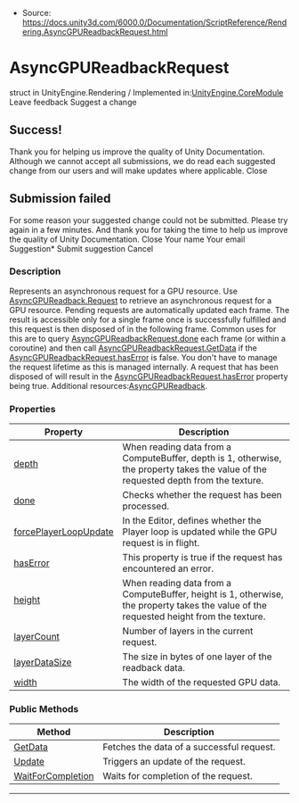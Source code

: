 * Source: https://docs.unity3d.com/6000.0/Documentation/ScriptReference/Rendering.AsyncGPUReadbackRequest.html

# AsyncGPUReadbackRequest
struct in UnityEngine.Rendering
/
Implemented in:[UnityEngine.CoreModule](https://docs.unity3d.com/6000.0/Documentation/ScriptReference/UnityEngine.CoreModule.html)
Leave feedback
Suggest a change
## Success!
Thank you for helping us improve the quality of Unity Documentation. Although we cannot accept all submissions, we do read each suggested change from our users and will make updates where applicable.
Close
## Submission failed
For some reason your suggested change could not be submitted. Please <a>try again</a> in a few minutes. And thank you for taking the time to help us improve the quality of Unity Documentation.
Close
Your name Your email Suggestion* Submit suggestion
Cancel
### Description
Represents an asynchronous request for a GPU resource.
Use [AsyncGPUReadback.Request](https://docs.unity3d.com/6000.0/Documentation/ScriptReference/Rendering.AsyncGPUReadback.Request.html) to retrieve an asynchronous request for a GPU resource. Pending requests are automatically updated each frame. The result is accessible only for a single frame once is successfully fulfilled and this request is then disposed of in the following frame. Common uses for this are to query [AsyncGPUReadbackRequest.done](https://docs.unity3d.com/6000.0/Documentation/ScriptReference/Rendering.AsyncGPUReadbackRequest-done.html) each frame (or within a coroutine) and then call [AsyncGPUReadbackRequest.GetData](https://docs.unity3d.com/6000.0/Documentation/ScriptReference/Rendering.AsyncGPUReadbackRequest.GetData.html) if the [AsyncGPUReadbackRequest.hasError](https://docs.unity3d.com/6000.0/Documentation/ScriptReference/Rendering.AsyncGPUReadbackRequest-hasError.html) is false. You don't have to manage the request lifetime as this is managed internally. A request that has been disposed of will result in the [AsyncGPUReadbackRequest.hasError](https://docs.unity3d.com/6000.0/Documentation/ScriptReference/Rendering.AsyncGPUReadbackRequest-hasError.html) property being true. Additional resources:[AsyncGPUReadback](https://docs.unity3d.com/6000.0/Documentation/ScriptReference/Rendering.AsyncGPUReadback.html).
### Properties
Property | Description  
---|---  
[depth](https://docs.unity3d.com/6000.0/Documentation/ScriptReference/Rendering.AsyncGPUReadbackRequest-depth.html) | When reading data from a ComputeBuffer, depth is 1, otherwise, the property takes the value of the requested depth from the texture.  
[done](https://docs.unity3d.com/6000.0/Documentation/ScriptReference/Rendering.AsyncGPUReadbackRequest-done.html) | Checks whether the request has been processed.  
[forcePlayerLoopUpdate](https://docs.unity3d.com/6000.0/Documentation/ScriptReference/Rendering.AsyncGPUReadbackRequest-forcePlayerLoopUpdate.html) | In the Editor, defines whether the Player loop is updated while the GPU request is in flight.  
[hasError](https://docs.unity3d.com/6000.0/Documentation/ScriptReference/Rendering.AsyncGPUReadbackRequest-hasError.html) | This property is true if the request has encountered an error.  
[height](https://docs.unity3d.com/6000.0/Documentation/ScriptReference/Rendering.AsyncGPUReadbackRequest-height.html) | When reading data from a ComputeBuffer, height is 1, otherwise, the property takes the value of the requested height from the texture.  
[layerCount](https://docs.unity3d.com/6000.0/Documentation/ScriptReference/Rendering.AsyncGPUReadbackRequest-layerCount.html) | Number of layers in the current request.  
[layerDataSize](https://docs.unity3d.com/6000.0/Documentation/ScriptReference/Rendering.AsyncGPUReadbackRequest-layerDataSize.html) | The size in bytes of one layer of the readback data.  
[width](https://docs.unity3d.com/6000.0/Documentation/ScriptReference/Rendering.AsyncGPUReadbackRequest-width.html) | The width of the requested GPU data.  
### Public Methods
Method | Description  
---|---  
[GetData](https://docs.unity3d.com/6000.0/Documentation/ScriptReference/Rendering.AsyncGPUReadbackRequest.GetData.html) | Fetches the data of a successful request.  
[Update](https://docs.unity3d.com/6000.0/Documentation/ScriptReference/Rendering.AsyncGPUReadbackRequest.Update.html) | Triggers an update of the request.  
[WaitForCompletion](https://docs.unity3d.com/6000.0/Documentation/ScriptReference/Rendering.AsyncGPUReadbackRequest.WaitForCompletion.html) | Waits for completion of the request.  
* * *
